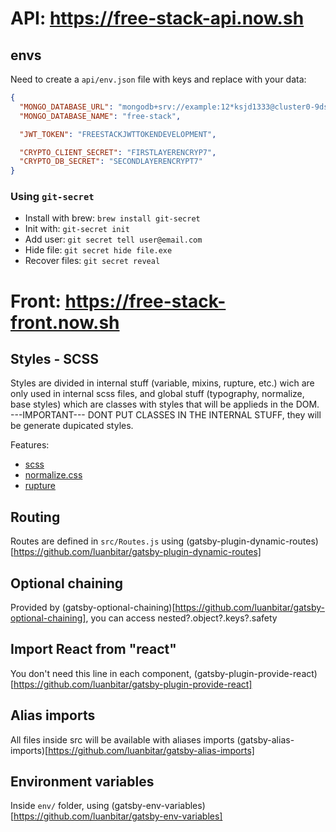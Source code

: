 # API: https://free-stack-api.now.sh

## envs

Need to create a `api/env.json` file with keys and replace with your data:

```json
{
  "MONGO_DATABASE_URL": "mongodb+srv://example:12*ksjd1333@cluster0-9dskj2.mongodb.net/teste?retryWrites=true&w=majority",
  "MONGO_DATABASE_NAME": "free-stack",

  "JWT_TOKEN": "FREESTACKJWTTOKENDEVELOPMENT",

  "CRYPTO_CLIENT_SECRET": "FIRSTLAYERENCRYP7",
  "CRYPTO_DB_SECRET": "SECONDLAYERENCRYPT7"
}
```

### Using `git-secret`

- Install with brew: `brew install git-secret`
- Init with: `git-secret init`
- Add user: `git secret tell user@email.com`
- Hide file: `git secret hide file.exe`
- Recover files: `git secret reveal`

# Front: https://free-stack-front.now.sh

## Styles - SCSS

Styles are divided in internal stuff (variable, mixins, rupture, etc.) wich are only used in internal scss files, and global stuff (typography, normalize, base styles) which are classes with styles that will be applieds in the DOM. ---IMPORTANT--- DONT PUT CLASSES IN THE INTERNAL STUFF, they will be generate dupicated styles.

Features:

- [scss](https://sass-lang.com/documentation/syntax/structure)
- [normalize.css](https://github.com/necolas/normalize.css)
- [rupture](https://github.com/CubaSAN/rupture-sass)

## Routing

Routes are defined in `src/Routes.js` using (gatsby-plugin-dynamic-routes)[https://github.com/luanbitar/gatsby-plugin-dynamic-routes]

## Optional chaining

Provided by (gatsby-optional-chaining)[https://github.com/luanbitar/gatsby-optional-chaining], you can access nested?.object?.keys?.safety

## Import React from "react"

You don't need this line in each component, (gatsby-plugin-provide-react)[https://github.com/luanbitar/gatsby-plugin-provide-react]

## Alias imports

All files inside src will be available with aliases imports
(gatsby-alias-imports)[https://github.com/luanbitar/gatsby-alias-imports]

## Environment variables

Inside `env/` folder, using (gatsby-env-variables)[https://github.com/luanbitar/gatsby-env-variables]
